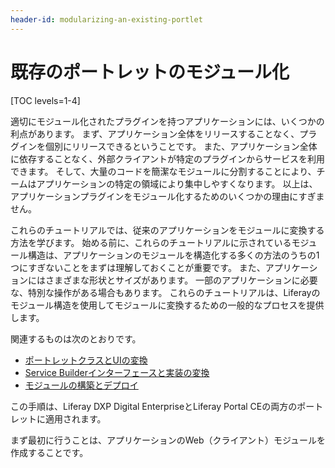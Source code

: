 ```yaml
---
header-id: modularizing-an-existing-portlet
---
```


# 既存のポートレットのモジュール化

[TOC levels=1-4]

適切にモジュール化されたプラグインを持つアプリケーションには、いくつかの利点があります。 まず、アプリケーション全体をリリースすることなく、プラグインを個別にリリースできるということです。 また、アプリケーション全体に依存することなく、外部クライアントが特定のプラグインからサービスを利用できます。 そして、大量のコードを簡潔なモジュールに分割することにより、チームはアプリケーションの特定の領域により集中しやすくなります。 以上は、アプリケーションプラグインをモジュール化するためのいくつかの理由にすぎません。

これらのチュートリアルでは、従来のアプリケーションをモジュールに変換する方法を学びます。 始める前に、これらのチュートリアルに示されているモジュール構造は、アプリケーションのモジュールを構造化する多くの方法のうちの1つにすぎないことをまずは理解しておくことが重要です。 また、アプリケーションにはさまざまな形状とサイズがあります。 一部のアプリケーションに必要な、特別な操作がある場合もあります。 これらのチュートリアルは、Liferayのモジュール構造を使用してモジュールに変換するための一般的なプロセスを提供します。

関連するものは次のとおりです。

  - [ポートレットクラスとUIの変換](/docs/7-1/tutorials/-/knowledge_base/t/converting-your-applications-portlet-classes-and-ui)
  - [Service Builderインターフェースと実装の変換](/docs/7-1/tutorials/-/knowledge_base/t/converting-your-applications-service-builder-api-and-implementation)
  - [モジュールの構築とデプロイ](/docs/7-1/tutorials/-/knowledge_base/t/building-your-module-jars-for-deployment)

この手順は、Liferay DXP Digital EnterpriseとLiferay Portal CEの両方のポートレットに適用されます。

まず最初に行うことは、アプリケーションのWeb（クライアント）モジュールを作成することです。
